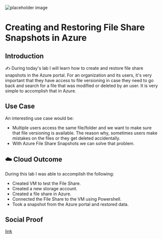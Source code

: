 ![placeholder image](https://azure.microsoft.com/svghandler/managed-disks?width=600&height=315)

# Creating and Restoring File Share Snapshots in Azure 

## Introduction

✍️ During today's lab I will learn how to create and restore file share snapshots in the Azure portal. For an organization and its users, it's very important that they have access to file versioning in case they need to go back and search for a file that was modified or deleted by an user. It is very simple to accomplish that in Azure.

## Use Case

An interesting use case would be:

* Multiple users access the same file/folder and we want to make sure that file versioning is available. The reason why, sometimes users make mistakes on the files or they get deleted accidentally.
* With Azure File Share Snapshots we can solve that problem.

## ☁️ Cloud Outcome

During this lab I was able to accomplish the following:

* Created VM to test the File Share.
* Created a new storage account.
* Created a file share in Azure.
* Connected the File Share to the VM using Powershell.
* Took a snapshot from the Azure portal and restored data.

## Social Proof

[link](link)
